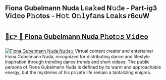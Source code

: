 ## Fiona Gubelmann Nuda L𝚎a𝚔ed N𝚞𝚍e - Part-ig3 Vi𝚍𝚎o P𝚑𝚘tos - H𝚘𝚝 O𝚗𝚕yf𝚊ns L𝚎a𝚔s r6cuW

# <h2><a href="http://kf328qh.oniu.top/?m=Fiona+Gubelmann+Nuda">🔗👉 🔴 Fiona Gubelmann Nuda P𝚑ot𝚘𝚜 V𝚒d𝚎o</a></h2>

[![Fiona Gubelmann Nuda Nu𝚍e𝚜](https://i.imgur.com/0qMVB7G.gif)](http://kf328qh.oniu.top/?m=Fiona+Gubelmann+Nuda)
Virtual content creator and entertainer Fiona Gubelmann Nuda, recognized for distributing dance and lifestyle inspiration through trending dance trends and short videos. The public persona of Fiona Gubelmann Nuda is defined by its warm and approachable energy, but the mysteries of his private life remain a tantalizing enigma.  
